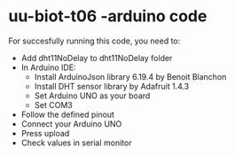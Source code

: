 # uu-biot-t06 -arduino code
For succesfully running this code, you need to:
- Add dht11NoDelay to dht11NoDelay folder
- In Arduino IDE:
  - Install ArduinoJson library 6.19.4 by Benoit Blanchon
  - Install DHT sensor library by Adafruit 1.4.3
  - Set Arduino UNO as your board
  - Set COM3
- Follow the defined pinout
- Connect your Arduino UNO
- Press upload
- Check values in serial monitor
